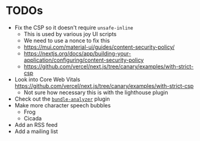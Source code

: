 # TODOs

- Fix the CSP so it doesn't require `unsafe-inline`
	- This is used by various joy UI scripts
	- We need to use a nonce to fix this
	- https://mui.com/material-ui/guides/content-security-policy/
	- https://nextjs.org/docs/app/building-your-application/configuring/content-security-policy
	- https://github.com/vercel/next.js/tree/canary/examples/with-strict-csp
- Look into Core Web Vitals https://github.com/vercel/next.js/tree/canary/examples/with-strict-csp
	- Not sure how necessary this is with the lighthouse plugin
- Check out the [`bundle-analyzer`](https://nextjs.org/docs/app/building-your-application/optimizing/package-bundling) plugin
- Make more character speech bubbles
	- Frog
	- Cicada
- Add an RSS feed
- Add a mailing list
